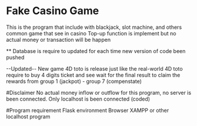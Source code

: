 # Fake Casino Game
This is the program that include with blackjack, slot machine, and others common game that see in casino
Top-up function is implement but no actual money or transaction will be happen

** Database is require to updated for each time new version of code been pushed

--Updated--
New game 4D toto is release just like the real-world 4D toto require to buy 4 digits ticket and see wait for the final result to claim the rewards from group 1 (jackpot) - group 7 (compenstate)

#Disclaimer 
No actual money inflow or outflow for this program, no server is been connected. Only localhost is been connected (coded)

#Program requirement
Flask environment 
Browser
XAMPP or other localhost program


 
